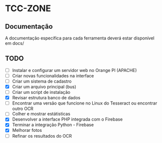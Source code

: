 # TCC-ZONE

## Documentação
A documentação especifica para cada ferramenta deverá estar disponível em docs/

## TODO
 - [ ] Instalar e configurar um servidor web no Orange PI (APACHE)
 - [ ] Criar novas funcionalidades na interface
 - [ ] Criar um sistema de cadastro
 - [x] Criar um arquivo principal (bus)
 - [ ] Criar um script de instalação
 - [x] Revisar estrutura banco de dados
 - [ ] Encontrar uma versão que funcione no Linux do Tesseract ou encontrar outro OCR
 - [ ] Colher e mostrar estátisticas
 - [x] Desenvolver a interface PHP integrada com o Firebase
 - [x] Terminar a integração Python - Firebase
 - [x] Melhorar fotos
 - [ ] Refinar os resultados do OCR
